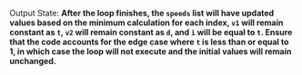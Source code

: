 Output State: **After the loop finishes, the `speeds` list will have updated values based on the minimum calculation for each index, `v1` will remain constant as `t`, `v2` will remain constant as `d`, and `i` will be equal to `t`. Ensure that the code accounts for the edge case where `t` is less than or equal to 1, in which case the loop will not execute and the initial values will remain unchanged.**